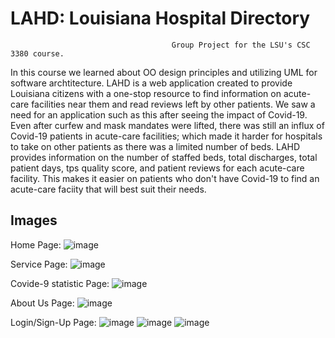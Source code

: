 # LAHD: Louisiana Hospital Directory
                                        Group Project for the LSU's CSC 3380 course. 

In this course we learned about OO design principles and utilizing UML for software archtitecture. LAHD is a web application created to provide Louisiana citizens with a one-stop resource to find information on acute-care facilities near them and read reviews left by other patients. We saw a need for an application such as this after seeing the impact of Covid-19. Even after curfew and mask mandates were lifted, there was still an influx of Covid-19 patients in acute-care facilities; which made it harder for hospitals to take on other patients as there was a limited number of beds. LAHD provides information on the number of staffed beds, total discharges, total patient days, tps quality score, and patient reviews for each acute-care facility. This makes it easier on patients who don't have Covid-19 to find an acute-care faciity that will best suit their needs.

## Images

Home Page:
![image](https://github.com/annabellekanch/LAHD/assets/77216805/cbc7f4e7-4fb4-4b34-8d3f-afb2cab95cb6)


Service Page:
![image](https://github.com/annabellekanch/LAHD/assets/77216805/67368d3a-835c-4f94-a3b0-788ede72a439)


Covide-9 statistic Page:
![image](https://github.com/annabellekanch/LAHD/assets/77216805/db6896c1-5574-42a0-9508-592d18a60f10)

About Us Page:
![image](https://github.com/annabellekanch/LAHD/assets/77216805/9eb4f580-a9db-45da-8b1c-ed07a50f6f07)


Login/Sign-Up Page:
![image](https://github.com/annabellekanch/LAHD/assets/77216805/112a06b7-7489-47c8-a1a9-186d70f6ef3f)
![image](https://github.com/annabellekanch/LAHD/assets/77216805/414bd0e1-1bfb-4db0-95ec-002d33a36073)
![image](https://github.com/annabellekanch/LAHD/assets/77216805/351856a1-fb1e-438b-9fcc-01c5d32b6486)


